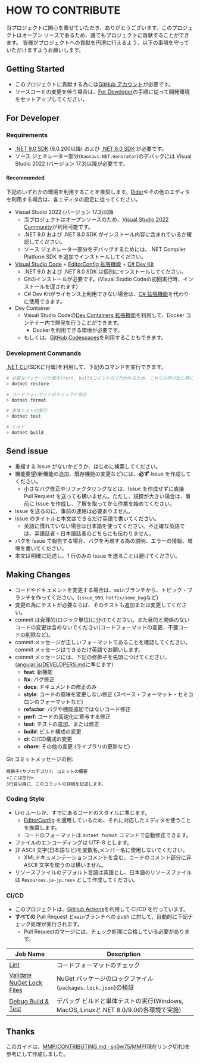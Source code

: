 # HOW TO CONTRIBUTE

当プロジェクトに関心を寄せていただき、ありがとうございます。このプロジェクトはオープン ソースであるため、誰でもプロジェクトに貢献することができます。
皆様がプロジェクトへの貢献を円滑に行えるよう、以下の事項を守っていただけますようお願いします。

## Getting Started

- このプロジェクトに貢献する為には[GitHub アカウント](https://github.com/signup/free)が必要です。
- ソースコードの変更を伴う場合は、[For Developer](#for-developer)の手順に従って開発環境をセットアップしてください。

## For Developer

### Requirements

- [.NET 9.0 SDK](https://dotnet.microsoft.com/download/dotnet/9.0) (9.0.200以降) および [.NET 8.0 SDK](https://dotnet.microsoft.com/download/dotnet/8.0) が必要です。
- ソース ジェネレーター部分(`Kaonavi.NET.Generator`)のデバッグには Visual Studio 2022 (バージョン 17.3)以降が必要です。

#### Recommended

下記のいずれかの環境を利用することを推奨します。[Rider](https://www.jetbrains.com/rider/)やその他のエディタを利用する場合は、各エディタの設定に従ってください。

- Visual Studio 2022 (バージョン 17.3)以降
  - 当プロジェクトはオープンソースのため、[Visual Studio 2022 Community](https://visualstudio.microsoft.com/downloads/)が利用可能です。
  - .NET 9.0 および .NET 8.0 SDK がインストール内容に含まれているか確認してください。
  - ソース ジェネレーター部分をデバッグするためには、.NET Compiler Platform SDK を追加でインストールしてください。
- [Visual Studio Code](https://code.visualstudio.com/) + [EditorConfig 拡張機能](https://marketplace.visualstudio.com/items?itemName=EditorConfig.EditorConfig) + [C# Dev Kit](https://learn.microsoft.com/visualstudio/subscriptions/vs-c-sharp-dev-kit)
  - .NET 9.0 および .NET 8.0 SDK は個別にインストールしてください。
  - Gitのインストールが必要です。(Visual Studio Codeの初回実行時、インストールを促されます)
  - C# Dev Kitがライセンス上利用できない場合は、[C# 拡張機能](https://marketplace.visualstudio.com/items?itemName=ms-dotnettools.csharp)を代わりに使用できます。
- Dev Container
  - Visual Studio Codeの[Dev Containers 拡張機能](https://marketplace.visualstudio.com/items?itemName=ms-vscode-remote.remote-containers)を利用して、Docker コンテナー内で開発を行うことができます。
    - Dockerを利用できる環境が必要です。
  - もしくは、[GitHub Codespaces](https://github.com/features/codespaces)を利用することもできます。

### Development Commands

[.NET CLI](https://docs.microsoft.com/dotnet/core/tools/)(SDKに付属)を利用して、下記のコマンドを実行できます。

```powershell
# 必要なパッケージの復元(test, buildコマンド内で行われるため、これらの呼び出し時には不要)
> dotnet restore

# コードフォーマットのチェックと修正
> dotnet format

# 単体テストの実行
> dotnet test

# ビルド
> dotnet build
```

## Send issue

- 重複する Issue がないかどうか、はじめに検索してください。
- 機能要望(新機能の追加、既存機能の変更など)には、**必ず** Issue を作成してください。
  - 小さなバグ修正やリファクタリングなどは、Issue を作成せずに直接 Pull Request を送っても構いません。ただし、規模が大きい場合は、事前に Issue を作成し、了解を取ってから作業を始めてください。
- Issue を送るのに、事前の連絡は必要ありません。
- Issue のタイトルと本文はできるだけ英語で書いてください。
  - 英語に慣れていない場合は日本語を使ってください。不正確な英語では、英語話者・日本語話者のどちらにも伝わりません。
- バグを Issue で報告する場合、バグを再現する為の説明、エラーの情報、環境を書いてください。
- 本文は明確に記述し、1 行のみの Issue を送ることは避けてください。

## Making Changes

- コードやドキュメントを変更する場合は、`main`ブランチから、トピック・ブランチを作ってください。(`issue_999`, `hotfix/some_bug`など)
- 変更の為にテストが必要ならば、そのテストも追加または変更してください。
- commit は合理的(ロジック単位)に分けてください。また目的と関係のないコードの変更は含めないでください(コードフォーマットの変更、不要コードの削除など)。
- commit メッセージが正しいフォーマットであることを確認してください。commit メッセージはできるだけ英語でお願いします。
- commit メッセージには、下記の修飾子を先頭につけてください。([angular.js/DEVELOPERS.md](https://github.com/angular/angular.js/blob/master/DEVELOPERS.md#type)に準じます)
  - **feat**: 新機能
  - **fix**: バグ修正
  - **docs**: ドキュメントの修正のみ
  - **style**: コードの意味を変更しない修正 (スペース・フォーマット・セミコロンのフォーマットなど)
  - **refactor**: バグや機能追加ではないコード修正
  - **perf**: コードの高速化に寄与する修正
  - **test**: テストの追加、または修正
  - **build**: ビルド構成の変更
  - **ci**: CI/CD構成の変更
  - **chore**: その他の変更 (ライブラリの更新など)

Git コミットメッセージの例:
```text
修飾子(サブカテゴリ): コミットの概要
<ここは空行>
3行目以降に、このコミットの詳細を記述します。
```

### Coding Style

- Lint ルールか、すでにあるコードのスタイルに準じます。
  - [EditorConfig](https://editorconfig.org/) を適用しているため、それに対応したエディタを使うことを推奨します。
  - コードのフォーマットは `dotnet format` コマンドで自動修正できます。
- ファイルのエンコーディングは UTF-8 とします。
- 非 ASCII 文字(日本語など)を変数名,メンバー名に使用しないでください。
  - XMLドキュメンテーションコメントを含む、コードのコメント部分に非 ASCII 文字を使うのは構いません。
- リソースファイルのデフォルト言語は英語とし、日本語のリソースファイルは `Resources.ja-jp.resx` として作成してください。

### CI/CD

- このプロジェクトは、[GitHub Actions](https://github.com/features/actions)を利用して CI/CD を行っています。
- **すべての** Pull Request と`main`ブランチへの push に対して、自動的に下記チェック処理が実行されます。
  - Pull Requestのマージには、チェック処理に合格している必要があります。

| Job Name | Description |
| --- | --- |
|[Lint](./.github/workflows/dotnet.yml#L16)|コードフォーマットのチェック|
|[Validate NuGet Lock Files](./.github/workflows/dotnet.yml#L28)|NuGet パッケージのロックファイル(`packages.lock.json`)の検証|
|[Debug Build & Test](./.github/workflows/dotnet.yml#L43)|デバッグ ビルドと単体テストの実行(Windows, MacOS, Linuxと.NET 8.0/9.0の各環境で実施)|

## Thanks

このガイドは、[MMP/CONTRIBUTING.md · sn0w75/MMP](https://github.com/sn0w75/MMP/blob/master/CONTRIBUTING.md)(現在リンク切れ)を参考にして作成しました。
